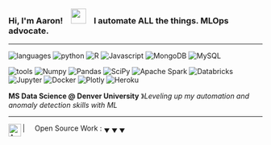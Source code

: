 ### Hi, I'm Aaron! &nbsp;&nbsp; <img src="https://media.giphy.com/media/hvRJCLFzcasrR4ia7z/giphy.gif" width="30"/> &nbsp;&nbsp; I automate ALL the things. MLOps advocate.</sup>

----

![languages](https://img.shields.io/static/v1?label=&message=languages:&color=555&style=flat-square)
![python](https://img.shields.io/static/v1?logo=python&label=&message=python&color=111&logoColor=AAA&style=flat-square&link=)
![R](https://img.shields.io/static/v1?logo=R&label=&message=R&color=111&logoColor=AAA&style=flat-square&link=)
![Javascript](https://img.shields.io/static/v1?logo=Javascript&label=&message=Javascript&color=111&logoColor=AAA&style=flat-square&link=)
![MongoDB](https://img.shields.io/static/v1?logo=MongoDB&label=&message=MongoDB&color=111&logoColor=AAA&style=flat-square&link=)
![MySQL](https://img.shields.io/static/v1?logo=MySQL&label=&message=MySQL&color=111&logoColor=AAA&style=flat-square&link=)

![tools](https://img.shields.io/static/v1?label=&message=tools:&color=555&style=flat-square)
![Numpy](https://img.shields.io/static/v1?logo=Numpy&label=&message=Numpy&color=111&logoColor=AAA&style=flat-square&link=)
![Pandas](https://img.shields.io/static/v1?logo=Pandas&label=&message=Pandas&color=111&logoColor=AAA&style=flat-square&link=)
![SciPy](https://img.shields.io/static/v1?logo=SciPy&label=&message=SciPy&color=111&logoColor=AAA&style=flat-square&link=)
![Apache Spark](https://img.shields.io/badge/apache%20spark-%23E25A1C.svg?&style=flat-square&logo=apache%20spark&logoColor=white&color=111)
![Databricks](https://img.shields.io/badge/databricks-%23FF3621.svg?&style=flat-square&logo=databricks&logoColor=white&color=111)
![Jupyter](https://img.shields.io/static/v1?logo=Jupyter&label=&message=Jupyter&color=111&logoColor=AAA&style=flat-square)
![Docker](https://img.shields.io/static/v1?logo=docker&label=&message=docker&color=111&logoColor=AAA&style=flat-square)
![Plotly](https://img.shields.io/static/v1?logo=Plotly&label=&message=Plotly&color=111&logoColor=AAA&style=flat-square&link=)
![Heroku](https://img.shields.io/badge/Heroku-430098?style=flat-square&logo=heroku&logoColor=white&color=111)

**MS Data Science @ Denver University** &#12299;_Leveling up my automation and anomaly detection skills with ML_
<br/>

----
<a href="https://linkedin.com/in/aaron-stopher">
  <img align="left" alt="Aaron's LinkedIn" width="25px" src="https://www.svgrepo.com/show/75820/linkedin.svg"/>
</a>

| &nbsp;&nbsp;&nbsp; Open Source Work : <sub>&#9660; &#9660; &#9660;</sub>

